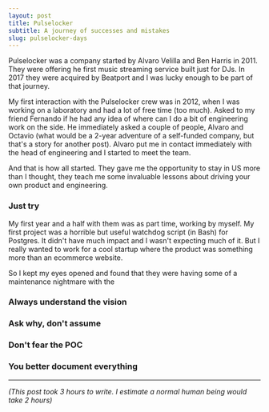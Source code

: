 ```yaml
---
layout: post
title: Pulselocker
subtitle: A journey of successes and mistakes
slug: pulselocker-days
---
```



Pulselocker was a company started by Alvaro Velilla and Ben Harris in 2011. They were offering he
first music streaming service built just for DJs. In 2017 they were acquired by Beatport and I was
lucky enough to be part of that journey.

My first interaction with the Pulselocker crew was in 2012, when I was working on a laboratory and had
a lot of free time (too much). Asked to my friend Fernando if he had any idea of where can I do a bit of
engineering work on the side. He immediately asked a couple of people, Alvaro and Octavio (what would be a
2-year adventure of a self-funded company, but that's a story for another post). Alvaro put me in
contact immediately with the head of engineering and I started to meet the team.

And that is how all started. They gave me the opportunity to stay in US more than I thought, they
teach me some invaluable lessons about driving your own product and engineering.

### Just try

My first year and a half with them was as part time, working by myself. My first project was a
horrible but useful watchdog script (in Bash) for Postgres. It didn't have much impact and I wasn't
expecting much of it. But I really wanted to work for a cool startup where the product was something
more than an ecommerce website. 

So I kept my eyes opened and found that they were having some of a maintenance nightmare with the 


### Always understand the vision

### Ask why, don't assume

### Don't fear the POC

### You better document everything


---


_(This post took 3 hours to write. I estimate a normal human being would take 2 hours)_
